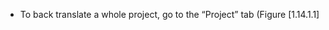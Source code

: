 

-   To back translate a whole project, go to the &ldquo;Project&rdquo; tab
    (Figure&nbsp;[1.14.1.1]